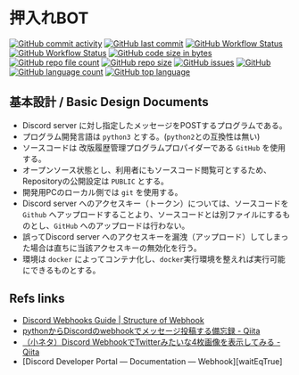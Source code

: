 # 押入れBOT

[![GitHub commit activity](https://img.shields.io/github/commit-activity/w/n138-kz/oshiire-bot)](/../../)
[![GitHub last commit](https://img.shields.io/github/last-commit/n138-kz/oshiire-bot)](/../../)
[![GitHub Workflow Status](https://img.shields.io/github/actions/workflow/status/n138-kz/oshiire-bot/Docker-test_dev.yml)](/../../actions)
[![GitHub Workflow Status](https://img.shields.io/github/actions/workflow/status/n138-kz/oshiire-bot/Docker-test_prd.yml)](/../../actions)
[![GitHub code size in bytes](https://img.shields.io/github/languages/code-size/n138-kz/oshiire-bot)](/../../)
[![GitHub repo file count](https://img.shields.io/github/directory-file-count/n138-kz/oshiire-bot)](/../../)
[![GitHub repo size](https://img.shields.io/github/repo-size/n138-kz/oshiire-bot)](/../../)
[![GitHub issues](https://img.shields.io/github/issues-raw/n138-kz/oshiire-bot)](/../../issues)
[![GitHub](https://img.shields.io/github/license/n138-kz/oshiire-bot)](/../../)
[![GitHub language count](https://img.shields.io/github/languages/count/n138-kz/oshiire-bot)](/../../)
[![GitHub top language](https://img.shields.io/github/languages/top/n138-kz/oshiire-bot)](/../../)

## 基本設計 / Basic Design Documents

- Discord server に対し指定したメッセージをPOSTするプログラムである。
- プログラム開発言語は `python3` とする。(`python2`との互換性は無い)
- ソースコードは 改版履歴管理プログラムプロパイダーである `GitHub` を使用する。
- オープンソース状態とし、利用者にもソースコード閲覧可とするため、Repositoryの公開設定は `PUBLIC` とする。
- 開発用PCのローカル側では `git` を使用する。
- Discord server へのアクセスキー（トークン）については、ソースコードを `Github` へアップロードすることより、ソースコードとは別ファイルにするものとし、`GitHub` へのアップロードは行わない。
- 誤ってDiscord server へのアクセスキーを漏洩（アップロード）してしまった場合は直ちに当該アクセスキーの無効化を行う。
- 環境は `docker` によってコンテナ化し、`docker`実行環境を整えれば実行可能にできるものとする。

## Refs links

- [Discord Webhooks Guide | Structure of Webhook](https://birdie0.github.io/discord-webhooks-guide/discord_webhook.html)
- [pythonからDiscordのwebhookでメッセージ投稿する備忘録 - Qiita](https://qiita.com/ABBBB/items/e6bdf7fc94b8f6f72a01)
- [（小ネタ）Discord WebhookでTwitterみたいな4枚画像を表示してみる - Qiita](https://qiita.com/GrapeColor/items/bdcf8431b13091447028)
- [Discord Developer Portal — Documentation — Webhook][waitEqTrue]
